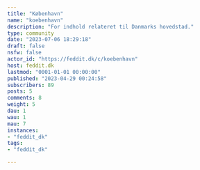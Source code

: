 ```yaml
---
title: "København" 
name: "koebenhavn"
description: "For indhold relateret til Danmarks hovedstad."
type: community
date: "2023-07-06 18:29:18"
draft: false
nsfw: false
actor_id: "https://feddit.dk/c/koebenhavn"
host: feddit.dk
lastmod: "0001-01-01 00:00:00"
published: "2023-04-29 00:24:58"
subscribers: 89
posts: 5
comments: 8
weight: 5
dau: 1
wau: 1
mau: 7
instances:
- "feddit_dk"
tags: 
- "feddit_dk"

---
```


